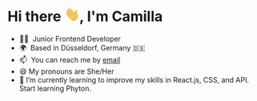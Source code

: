 
<h1 align="left">Hi there <img src="https://raw.githubusercontent.com/ABSphreak/ABSphreak/master/gifs/Hi.gif" width="30">, I'm Camilla</h1>

- 👨‍💻  Junior Frontend Developer
- 🌍  Based in Düsseldorf, Germany 🇩🇪
- 📫  You can reach me by [email](mailto:hicamillacardoso@gmail.com)
- 😄  My pronouns are She/Her
- 🌱 I’m currently learning to improve my skills in React.js, CSS, and API. Start learning Phyton.
